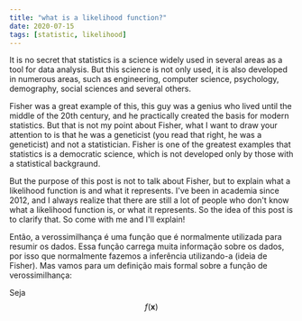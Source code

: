 ```yaml
---
title: "what is a likelihood function?"
date: 2020-07-15
tags: [statistic, likelihood]
---
```


It is no secret that statistics is a science widely used in several areas as a tool for data analysis. But this science is not only used, it is also developed in numerous areas, such as engineering, computer science, psychology, demography, social sciences and several others.

Fisher was a great example of this, this guy was a genius who lived until the middle of the 20th century, and he practically created the basis for modern statistics. But that is not my point about Fisher, what I want to draw your attention to is that he was a geneticist (you read that right, he was a geneticist) and not a statistician. Fisher is one of the greatest examples that statistics is a democratic science, which is not developed only by those with a statistical backgraund.

But the purpose of this post is not to talk about Fisher, but to explain what a likelihood function is and what it represents. I've been in academia since 2012, and I always realize that there are still a lot of people who don't know what a likelihood function is, or what it represents. So the idea of this post is to clarify that. So come with me and I'll explain!

Então, a verossimilhança é uma função que é normalmente utilizada para resumir os dados. Essa função carrega muita informação sobre os dados, por isso que normalmente fazemos a inferência utilizando-a (ideia de Fisher). Mas vamos para um definição mais formal sobre a função de verossimilhança:

Seja $$f(\mathbf{x}) $$
